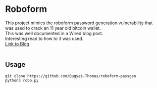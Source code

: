 # Roboform
This project mimics the roboform password generation vulnerability that was used to crack an 11 year old bitcoin wallet.<br>
This was well documented in a Wired blog post.<br> Interesting read to how to it was used.  
<a href="https://www.wired.com/story/roboform-password-3-million-dollar-crypto-wallet/">Link to Blog</a>
<br><br>
## Usage
`git clone https://github.com/Bugyei-Thomas/roboform-passgen`<br>
`python3 robo.py`
